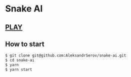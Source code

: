 # Snake AI
## [PLAY](https://aleksandrserov.github.io/snake-ui/)

## How to start

```bash
$ git clone git@github.com:AleksandrSerov/snake-ai.git
$ cd snake-ai
$ yarn
$ yarn start
```